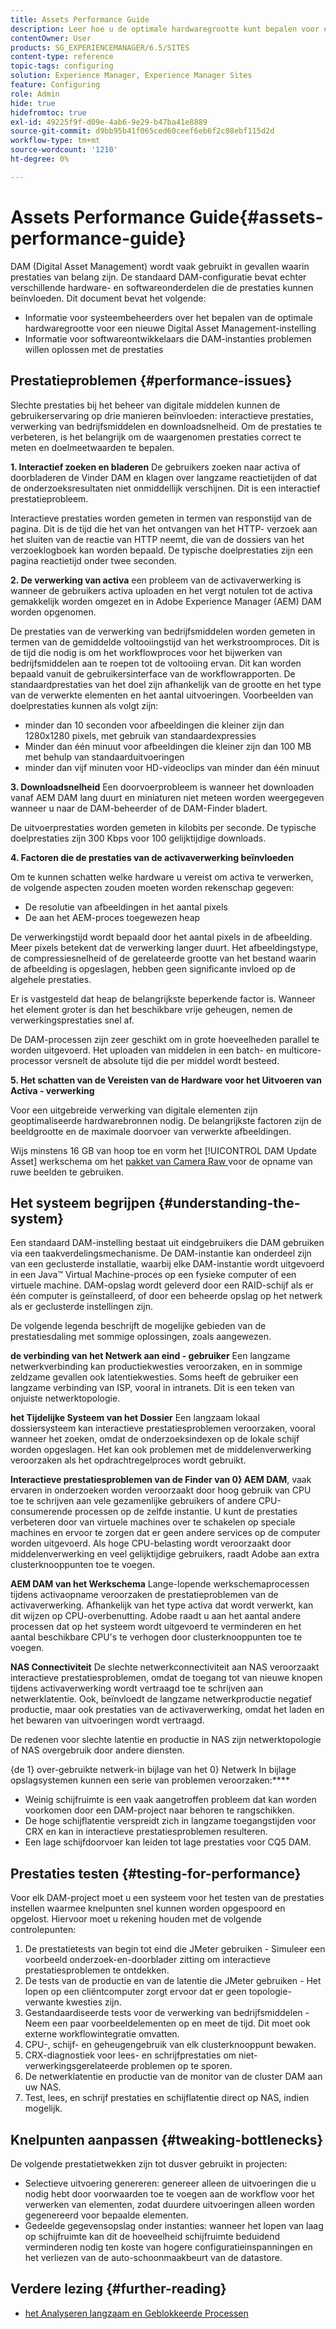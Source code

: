 ```yaml
---
title: Assets Performance Guide
description: Leer hoe u de optimale hardwaregrootte kunt bepalen voor een nieuwe DAM-installatie (Digital Asset Management) en hoe u prestatieproblemen kunt oplossen
contentOwner: User
products: SG_EXPERIENCEMANAGER/6.5/SITES
content-type: reference
topic-tags: configuring
solution: Experience Manager, Experience Manager Sites
feature: Configuring
role: Admin
hide: true
hidefromtoc: true
exl-id: 49225f9f-d09e-4ab6-9e29-b47ba41e8889
source-git-commit: d9bb95b41f065ced60ceef6eb6f2c08ebf115d2d
workflow-type: tm+mt
source-wordcount: '1210'
ht-degree: 0%

---
```


# Assets Performance Guide{#assets-performance-guide}

DAM (Digital Asset Management) wordt vaak gebruikt in gevallen waarin prestaties van belang zijn. De standaard DAM-configuratie bevat echter verschillende hardware- en softwareonderdelen die de prestaties kunnen beïnvloeden. Dit document bevat het volgende:

* Informatie voor systeembeheerders over het bepalen van de optimale hardwaregrootte voor een nieuwe Digital Asset Management-instelling
* Informatie voor softwareontwikkelaars die DAM-instanties problemen willen oplossen met de prestaties

## Prestatieproblemen {#performance-issues}

Slechte prestaties bij het beheer van digitale middelen kunnen de gebruikerservaring op drie manieren beïnvloeden: interactieve prestaties, verwerking van bedrijfsmiddelen en downloadsnelheid. Om de prestaties te verbeteren, is het belangrijk om de waargenomen prestaties correct te meten en doelmeetwaarden te bepalen.

**1. Interactief zoeken en bladeren** De gebruikers zoeken naar activa of doorbladeren de Vinder DAM en klagen over langzame reactietijden of dat de onderzoeksresultaten niet onmiddellijk verschijnen. Dit is een interactief prestatieprobleem.

Interactieve prestaties worden gemeten in termen van responstijd van de pagina. Dit is de tijd die het van het ontvangen van het HTTP- verzoek aan het sluiten van de reactie van HTTP neemt, die van de dossiers van het verzoeklogboek kan worden bepaald. De typische doelprestaties zijn een pagina reactietijd onder twee seconden.

**2. De verwerking van activa** een probleem van de activaverwerking is wanneer de gebruikers activa uploaden en het vergt notulen tot de activa gemakkelijk worden omgezet en in Adobe Experience Manager (AEM) DAM worden opgenomen.

De prestaties van de verwerking van bedrijfsmiddelen worden gemeten in termen van de gemiddelde voltooiingstijd van het werkstroomproces. Dit is de tijd die nodig is om het workflowproces voor het bijwerken van bedrijfsmiddelen aan te roepen tot de voltooiing ervan. Dit kan worden bepaald vanuit de gebruikersinterface van de workflowrapporten. De standaardprestaties van het doel zijn afhankelijk van de grootte en het type van de verwerkte elementen en het aantal uitvoeringen. Voorbeelden van doelprestaties kunnen als volgt zijn:

* minder dan 10 seconden voor afbeeldingen die kleiner zijn dan 1280x1280 pixels, met gebruik van standaardexpressies
* Minder dan één minuut voor afbeeldingen die kleiner zijn dan 100 MB met behulp van standaarduitvoeringen
* minder dan vijf minuten voor HD-videoclips van minder dan één minuut

**3. Downloadsnelheid** Een doorvoerprobleem is wanneer het downloaden vanaf AEM DAM lang duurt en miniaturen niet meteen worden weergegeven wanneer u naar de DAM-beheerder of de DAM-Finder bladert.

De uitvoerprestaties worden gemeten in kilobits per seconde. De typische doelprestaties zijn 300 Kbps voor 100 gelijktijdige downloads.

**4. Factoren die de prestaties van de activaverwerking beïnvloeden**

Om te kunnen schatten welke hardware u vereist om activa te verwerken, de volgende aspecten zouden moeten worden rekenschap gegeven:

* De resolutie van afbeeldingen in het aantal pixels
* De aan het AEM-proces toegewezen heap

De verwerkingstijd wordt bepaald door het aantal pixels in de afbeelding. Meer pixels betekent dat de verwerking langer duurt.
Het afbeeldingstype, de compressiesnelheid of de gerelateerde grootte van het bestand waarin de afbeelding is opgeslagen, hebben geen significante invloed op de algehele prestaties.

Er is vastgesteld dat heap de belangrijkste beperkende factor is. Wanneer het element groter is dan het beschikbare vrije geheugen, nemen de verwerkingsprestaties snel af.

De DAM-processen zijn zeer geschikt om in grote hoeveelheden parallel te worden uitgevoerd. Het uploaden van middelen in een batch- en multicore-processor versnelt de absolute tijd die per middel wordt besteed.

**5. Het schatten van de Vereisten van de Hardware voor het Uitvoeren van Activa - verwerking**

Voor een uitgebreide verwerking van digitale elementen zijn geoptimaliseerde hardwarebronnen nodig. De belangrijkste factoren zijn de beeldgrootte en de maximale doorvoer van verwerkte afbeeldingen.

Wijs minstens 16 GB van hoop toe en vorm het [!UICONTROL DAM Update Asset] werkschema om het [ pakket van Camera Raw ](/help/assets/camera-raw.md) voor de opname van ruwe beelden te gebruiken.

## Het systeem begrijpen {#understanding-the-system}

Een standaard DAM-instelling bestaat uit eindgebruikers die DAM gebruiken via een taakverdelingsmechanisme. De DAM-instantie kan onderdeel zijn van een geclusterde installatie, waarbij elke DAM-instantie wordt uitgevoerd in een Java™ Virtual Machine-proces op een fysieke computer of een virtuele machine. DAM-opslag wordt geleverd door een RAID-schijf als er één computer is geïnstalleerd, of door een beheerde opslag op het netwerk als er geclusterde instellingen zijn.

De volgende legenda beschrijft de mogelijke gebieden van de prestatiesdaling met sommige oplossingen, zoals aangewezen.

**de verbinding van het Netwerk aan eind - gebruiker** Een langzame netwerkverbinding kan productiekwesties veroorzaken, en in sommige zeldzame gevallen ook latentiekwesties. Soms heeft de gebruiker een langzame verbinding van ISP, vooral in intranets. Dit is een teken van onjuiste netwerktopologie.

**het Tijdelijke Systeem van het Dossier** Een langzaam lokaal dossiersysteem kan interactieve prestatiesproblemen veroorzaken, vooral wanneer het zoeken, omdat de onderzoeksindexen op de lokale schijf worden opgeslagen. Het kan ook problemen met de middelenverwerking veroorzaken als het opdrachtregelproces wordt gebruikt.

**Interactieve prestatiesproblemen van de Finder van 0} AEM DAM**, vaak ervaren in onderzoeken worden veroorzaakt door hoog gebruik van CPU toe te schrijven aan vele gezamenlijke gebruikers of andere CPU-consumerende processen op de zelfde instantie. U kunt de prestaties verbeteren door van virtuele machines over te schakelen op speciale machines en ervoor te zorgen dat er geen andere services op de computer worden uitgevoerd. Als hoge CPU-belasting wordt veroorzaakt door middelenverwerking en veel gelijktijdige gebruikers, raadt Adobe aan extra clusterknooppunten toe te voegen.

**AEM DAM van het Werkschema** Lange-lopende werkschemaprocessen tijdens activaopname veroorzaken de prestatieproblemen van de activaverwerking. Afhankelijk van het type activa dat wordt verwerkt, kan dit wijzen op CPU-overbenutting. Adobe raadt u aan het aantal andere processen dat op het systeem wordt uitgevoerd te verminderen en het aantal beschikbare CPU&#39;s te verhogen door clusterknooppunten toe te voegen.

**NAS Connectiviteit** De slechte netwerkconnectiviteit aan NAS veroorzaakt interactieve prestatiesproblemen, omdat de toegang tot van nieuwe knopen tijdens activaverwerking wordt vertraagd toe te schrijven aan netwerklatentie. Ook, beïnvloedt de langzame netwerkproductie negatief productie, maar ook prestaties van de activaverwerking, omdat het laden en het bewaren van uitvoeringen wordt vertraagd.

De redenen voor slechte latentie en productie in NAS zijn netwerktopologie of NAS overgebruik door andere diensten.

{de 1} over-gebruikte netwerk-in bijlage van het 0} Netwerk In bijlage opslagsystemen kunnen een serie van problemen veroorzaken:****

* Weinig schijfruimte is een vaak aangetroffen probleem dat kan worden voorkomen door een DAM-project naar behoren te rangschikken.
* De hoge schijflatentie verspreidt zich in langzame toegangstijden voor CRX en kan in interactieve prestatiesproblemen resulteren.
* Een lage schijfdoorvoer kan leiden tot lage prestaties voor CQ5 DAM.

## Prestaties testen {#testing-for-performance}

Voor elk DAM-project moet u een systeem voor het testen van de prestaties instellen waarmee knelpunten snel kunnen worden opgespoord en opgelost. Hiervoor moet u rekening houden met de volgende controlepunten:

1. De prestatietests van begin tot eind die JMeter gebruiken - Simuleer een voorbeeld onderzoek-en-doorblader zitting om interactieve prestatiesproblemen te ontdekken.
1. De tests van de productie en van de latentie die JMeter gebruiken - Het lopen op een cliëntcomputer zorgt ervoor dat er geen topologie-verwante kwesties zijn.
1. Gestandaardiseerde tests voor de verwerking van bedrijfsmiddelen - Neem een paar voorbeeldelementen op en meet de tijd. Dit moet ook externe workflowintegratie omvatten.
1. CPU-, schijf- en geheugengebruik van elk clusterknooppunt bewaken.
1. CRX-diagnostiek voor lees- en schrijfprestaties om niet-verwerkingsgerelateerde problemen op te sporen.
1. De netwerklatentie en productie van de monitor van de cluster DAM aan uw NAS.
1. Test, lees, en schrijf prestaties en schijflatentie direct op NAS, indien mogelijk.

## Knelpunten aanpassen {#tweaking-bottlenecks}

De volgende prestatietwekken zijn tot dusver gebruikt in projecten:

* Selectieve uitvoering genereren: genereer alleen de uitvoeringen die u nodig hebt door voorwaarden toe te voegen aan de workflow voor het verwerken van elementen, zodat duurdere uitvoeringen alleen worden gegenereerd voor bepaalde elementen.
* Gedeelde gegevensopslag onder instanties: wanneer het lopen van laag op schijfruimte kan dit de hoeveelheid schijfruimte beduidend verminderen nodig ten koste van hogere configuratieinspanningen en het verliezen van de auto-schoonmaakbeurt van de datastore.

## Verdere lezing {#further-reading}

* [ het Analyseren langzaam en Geblokkeerde Processen ](https://helpx.adobe.com/experience-manager/kb/AnalyzeSlowAndBlockedProcesses.html)
